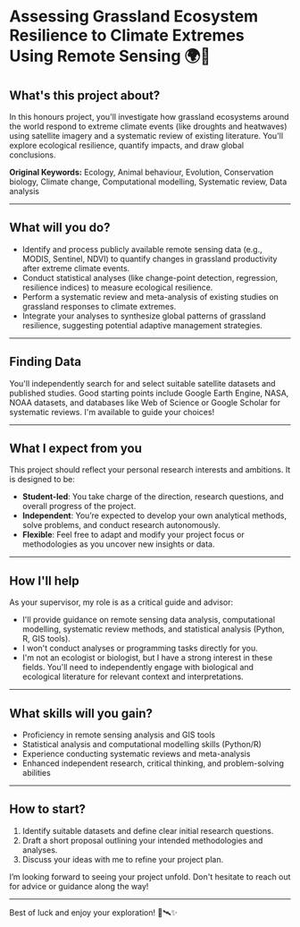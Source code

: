 # Assessing Grassland Ecosystem Resilience to Climate Extremes Using Remote Sensing 🌍🌾

## What's this project about?
In this honours project, you'll investigate how grassland ecosystems around the world respond to extreme climate events (like droughts and heatwaves) using satellite imagery and a systematic review of existing literature. You'll explore ecological resilience, quantify impacts, and draw global conclusions.

**Original Keywords:** Ecology, Animal behaviour, Evolution, Conservation biology, Climate change, Computational modelling, Systematic review, Data analysis

---

## What will you do?

- Identify and process publicly available remote sensing data (e.g., MODIS, Sentinel, NDVI) to quantify changes in grassland productivity after extreme climate events.
- Conduct statistical analyses (like change-point detection, regression, resilience indices) to measure ecological resilience.
- Perform a systematic review and meta-analysis of existing studies on grassland responses to climate extremes.
- Integrate your analyses to synthesize global patterns of grassland resilience, suggesting potential adaptive management strategies.

---

## Finding Data

You'll independently search for and select suitable satellite datasets and published studies. Good starting points include Google Earth Engine, NASA, NOAA datasets, and databases like Web of Science or Google Scholar for systematic reviews. I'm available to guide your choices!

---

## What I expect from you

This project should reflect your personal research interests and ambitions. It is designed to be:

- **Student-led**: You take charge of the direction, research questions, and overall progress of the project.
- **Independent**: You’re expected to develop your own analytical methods, solve problems, and conduct research autonomously.
- **Flexible**: Feel free to adapt and modify your project focus or methodologies as you uncover new insights or data.

---

## How I'll help

As your supervisor, my role is as a critical guide and advisor:

- I'll provide guidance on remote sensing data analysis, computational modelling, systematic review methods, and statistical analysis (Python, R, GIS tools).
- I won't conduct analyses or programming tasks directly for you.
- I'm not an ecologist or biologist, but I have a strong interest in these fields. You'll need to independently engage with biological and ecological literature for relevant context and interpretations.

---

## What skills will you gain?

- Proficiency in remote sensing analysis and GIS tools
- Statistical analysis and computational modelling skills (Python/R)
- Experience conducting systematic reviews and meta-analysis
- Enhanced independent research, critical thinking, and problem-solving abilities

---

## How to start?

1. Identify suitable datasets and define clear initial research questions.
2. Draft a short proposal outlining your intended methodologies and analyses.
3. Discuss your ideas with me to refine your project plan.

I’m looking forward to seeing your project unfold. Don't hesitate to reach out for advice or guidance along the way!

---

Best of luck and enjoy your exploration! 🌾🛰️✨

